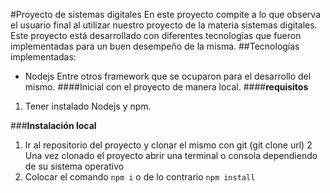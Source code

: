 #Proyecto de sistemas digitales
En este proyecto compite a lo que observa el usuario final al utilizar nuestro proyecto de la materia sistemas digitales.
Este proyecto está desarrollado con diferentes tecnologías que fueron implementadas para un buen desempeño de la misma.
##Tecnologías implementadas:
- Nodejs
Entre otros framework que se ocuparon para el desarrollo del mismo.
####Inicial con el proyecto de manera local.
####**requisitos**
1. Tener instalado Nodejs y npm.

###**Instalación local**
1. Ir al repositorio del proyecto y clonar el mismo con git (git clone url)
2  Una vez clonado el proyecto abrir una terminal o consola dependiendo de su sistema operativo
3. Colocar el comando   `npm i` o de lo contrario `npm install`
